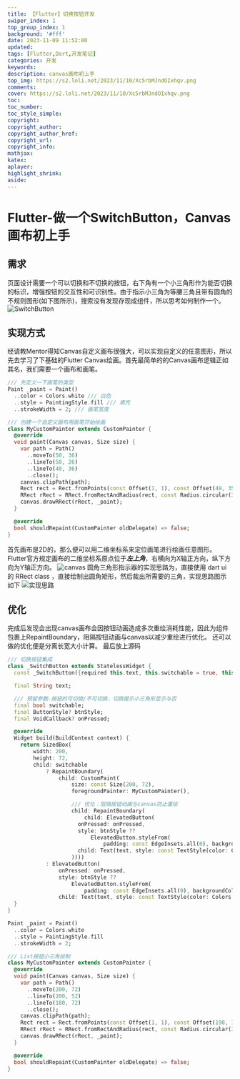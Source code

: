 ```yaml
---
title: 【Flutter】切换按钮开发
swiper_index: 1
top_group_index: 1
background: '#fff'
date: 2023-11-09 11:52:00
updated:
tags: [Flutter,Dart,开发笔记]
categories: 开发
keywords:
description: canvas画布初上手
top_img: https://s2.loli.net/2023/11/10/Xc5rbMJndOIxhqv.png
comments:
cover: https://s2.loli.net/2023/11/10/Xc5rbMJndOIxhqv.png
toc:
toc_number:
toc_style_simple:
copyright:
copyright_author:
copyright_author_href:
copyright_url:
copyright_info:
mathjax:
katex:
aplayer:
highlight_shrink:
aside:
---
```

# Flutter-做一个SwitchButton，Canvas画布初上手

## 需求

页面设计需要一个可以切换和不切换的按钮，右下角有一个小三角形作为能否切换的标识，增强按钮的交互性和可识别性。由于指示小三角为等腰三角且带有圆角的不规则图形(如下图所示)，搜索没有发现存现成组件，所以思考如何制作一个。
![SwitchButton](https://s2.loli.net/2023/11/10/Xc5rbMJndOIxhqv.png)

## 实现方式

经请教Mentor得知Canvas自定义画布很强大，可以实现自定义的任意图形，所以先去学习了下基础的Flutter Canvas绘画。首先最简单的的Canvas画布逻辑正如其名，我们需要一个画布和画笔。

```dart
/// 先定义一下画笔的类型
Paint _paint = Paint()
  ..color = Colors.white /// 白色
  ..style = PaintingStyle.fill /// 填充
  ..strokeWidth = 2; /// 画笔宽度

/// 创建一个自定义画布用画笔开始绘画
class MyCustomPainter extends CustomPainter {
  @override
  void paint(Canvas canvas, Size size) {
    var path = Path()
      ..moveTo(50, 36)
      ..lineTo(50, 26)
      ..lineTo(40, 36)
      ..close();
    canvas.clipPath(path);
    Rect rect = Rect.fromPoints(const Offset(1, 1), const Offset(49, 35));
    RRect rRect = RRect.fromRectAndRadius(rect, const Radius.circular(3.0));
    canvas.drawRRect(rRect, _paint);
  }

  @override
  bool shouldRepaint(CustomPainter oldDelegate) => false;
}
```

首先画布是2D的，那么便可以用二维坐标系来定位画笔进行绘画任意图形。Flutter官方规定画布的二维坐标系原点位于***左上角***，右横向为X轴正方向，纵下方向为Y轴正方向。
![canvas](https://s2.loli.net/2023/11/10/23VSpw6DyjlnU8u.png)
圆角三角形指示器的实现思路为，直接使用 dart ui 的 RRect class ，直接绘制出圆角矩形，然后裁出所需要的三角，实现思路图示如下
![实现思路](https://s2.loli.net/2023/11/11/UMmBOfgR1TdivSj.png)
## 优化
完成后发现会出现canvas画布会因按钮动画造成多次重绘消耗性能，因此为组件包裹上RepaintBoundary，阻隔按钮动画与canvas以减少重绘进行优化。
还可以做的优化便是分离长宽大小计算。
最后放上源码
```dart
/// 切换按钮集成
class _SwitchButton extends StatelessWidget {
  const _SwitchButton({required this.text, this.switchable = true, this.btnStyle, this.onPressed});

  final String text;

  /// 预留参数-按钮的可切换/不可切换，切换提示小三角形显示与否
  final bool switchable;
  final ButtonStyle? btnStyle;
  final VoidCallback? onPressed;

  @override
  Widget build(BuildContext context) {
    return SizedBox(
        width: 200,
        height: 72,
        child: switchable
            ? RepaintBoundary(
                child: CustomPaint(
                    size: const Size(200, 72),
                    foregroundPainter: MyCustomPainter(),

                    /// 优化：阻隔按钮动画与canvas防止重绘
                    child: RepaintBoundary(
                        child: ElevatedButton(
                      onPressed: onPressed,
                      style: btnStyle ??
                          ElevatedButton.styleFrom(
                              padding: const EdgeInsets.all(0), backgroundColor: Theme.of(context).primaryColor),
                      child: Text(text, style: const TextStyle(color: Colors.white, fontSize: 25)),
                    ))))
            : ElevatedButton(
                onPressed: onPressed,
                style: btnStyle ??
                    ElevatedButton.styleFrom(
                        padding: const EdgeInsets.all(0), backgroundColor: Theme.of(context).primaryColor),
                child: Text(text, style: const TextStyle(color: Colors.white, fontSize: 15))));
  }
}

Paint _paint = Paint()
  ..color = Colors.white
  ..style = PaintingStyle.fill
  ..strokeWidth = 2;

/// List按钮小三角绘制
class MyCustomPainter extends CustomPainter {
  @override
  void paint(Canvas canvas, Size size) {
    var path = Path()
      ..moveTo(200, 72)
      ..lineTo(200, 52)
      ..lineTo(180, 72)
      ..close();
    canvas.clipPath(path);
    Rect rect = Rect.fromPoints(const Offset(1, 1), const Offset(198, 70));
    RRect rRect = RRect.fromRectAndRadius(rect, const Radius.circular(3.0));
    canvas.drawRRect(rRect, _paint);
  }

  @override
  bool shouldRepaint(CustomPainter oldDelegate) => false;
}
```